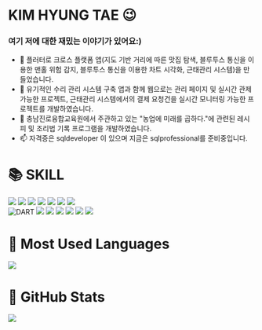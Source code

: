 # KIM HYUNG TAE 😉

<h3> 여기 저에 대한 재밌는 이야기가 있어요:) </h3>

- 🔭 플러터로 크로스 플랫폼 앱(지도 기반 거리에 따른 맛집 탐색, 블루투스 통신을 이용한 맨홀 위험 감지, 블루투스 통신을 이용한 차트 시각화, 근태관리 시스템)을 만들었습니다.
- 🌱 유기적인 수리 관리 시스템 구축 앱과 함께 웹으로는 관리 페이지 및 실시간 관제 가능한 프로젝트, 근태관리 시스템에서의 결제 요청건을 실시간 모니터링 가능한 프로젝트를 개발하였습니다.
- 🍎 충남진로융합교육원에서 주관하고 있는 "농업에 미래를 곱하다."에 관련된 레시피 및 조리법 기록 프로그램을 개발하였습니다.
- 📫 자격증은 sqldeveloper 이 있으며 지금은 sqlprofessional를 준비중입니다.
<!-- - 🤔 또한 자바를 매우 사랑하며 자바로 하는 모든 프로젝트를 좋아합니다.
- 💬 현재 개인적으로 자바로 중계 서버를 개발중입니다. -->

<div><h1>📚  SKILL </h1></div>
<div> 
<img src="https://img.shields.io/badge/java-007396?style=for-the-badge&logo=java&logoColor=white">
<img src="https://img.shields.io/badge/html5-E34F26?style=for-the-badge&logo=html5&logoColor=white">
<img src="https://img.shields.io/badge/css-1572B6?style=for-the-badge&logo=css3&logoColor=white">
<img src="https://img.shields.io/badge/javascript-F7DF1E?style=for-the-badge&logo=javascript&logoColor=black">
<img src="https://img.shields.io/badge/jquery-0769AD?style=for-the-badge&logo=jquery&logoColor=white">
<img src="https://img.shields.io/badge/oracle-F80000?style=for-the-badge&logo=oracle&logoColor=white">
<img src="https://img.shields.io/badge/mysql-4479A1?style=for-the-badge&logo=mysql&logoColor=white">
 <br/>
<img alt="DART" src="https://img.shields.io/badge/Dart-0175C2?style=for-the-badge&logo=dart&logoColor=white"/>
<img src="https://img.shields.io/badge/firebase-FFCA28?style=for-the-badge&logo=firebase&logoColor=white">
<img src="https://img.shields.io/badge/node.js-339933?style=for-the-badge&logo=Node.js&logoColor=white">
<img src="https://img.shields.io/badge/flutter-02569B?style=for-the-badge&logo=flutter&logoColor=white">
<img src="https://img.shields.io/badge/linux-FCC624?style=for-the-badge&logo=linux&logoColor=black">
<img src="https://img.shields.io/badge/github-181717?style=for-the-badge&logo=github&logoColor=white">
<img src="https://img.shields.io/badge/git-F05032?style=for-the-badge&logo=git&logoColor=white">
</div>


<div><h1>🍎  Most Used Languages </h1></div>
<img src="https://github-readme-stats.vercel.app/api/top-langs/?username=ARAN">

<div><h1>🍏  GitHub Stats </h1></div>
<img src="https://github-readme-stats.vercel.app/api?username=ARAN&theme=vue&show_icons=true">



